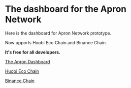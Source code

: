 # The dashboard for the Apron Network

Here is the dashboard for Apron Network prototype.  

Now upports Huobi Eco Chain and Binance Chain.

**It's free for all developers.**

[The Apron Dashboard](https://dashboard.apron.network)  
 
[Huobi Eco Chain](https://github.com/HuobiGroup/huobi-eco-chain)  

[Binance Chain](https://github.com/binance-chain/bsc)  
